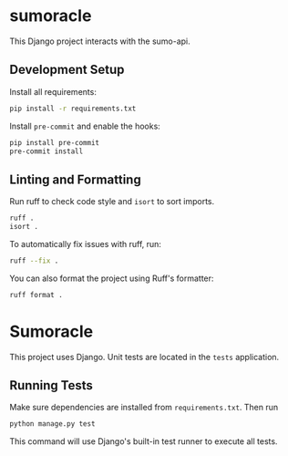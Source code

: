 # sumoracle

This Django project interacts with the sumo-api.

## Development Setup

Install all requirements:

```bash
pip install -r requirements.txt
```

Install `pre-commit` and enable the hooks:

```bash
pip install pre-commit
pre-commit install
```

## Linting and Formatting

Run ruff to check code style and `isort` to sort imports.

```bash
ruff .
isort .
```

To automatically fix issues with ruff, run:

```bash
ruff --fix .
```

You can also format the project using Ruff's formatter:

```bash
ruff format .
```
# Sumoracle

This project uses Django. Unit tests are located in the `tests` application.

## Running Tests

Make sure dependencies are installed from `requirements.txt`. Then run

```bash
python manage.py test
```

This command will use Django's built-in test runner to execute all tests.
